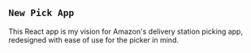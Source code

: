 ## `New Pick App`

This React app is my vision for Amazon's delivery station picking app, redesigned with ease of use for the picker in mind.
